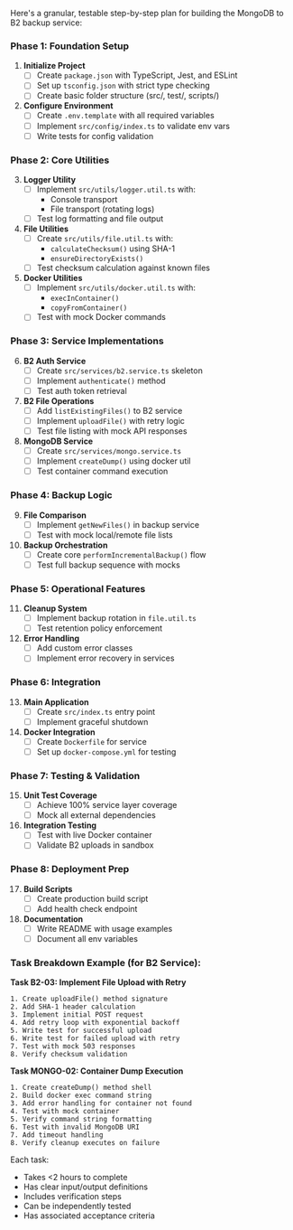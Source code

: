 Here's a granular, testable step-by-step plan for building the MongoDB to B2 backup service:

### Phase 1: Foundation Setup
1. **Initialize Project**
   - [ ] Create `package.json` with TypeScript, Jest, and ESLint
   - [ ] Set up `tsconfig.json` with strict type checking
   - [ ] Create basic folder structure (src/, test/, scripts/)

2. **Configure Environment**
   - [ ] Create `.env.template` with all required variables
   - [ ] Implement `src/config/index.ts` to validate env vars
   - [ ] Write tests for config validation

### Phase 2: Core Utilities
3. **Logger Utility**
   - [ ] Implement `src/utils/logger.util.ts` with:
     - Console transport
     - File transport (rotating logs)
   - [ ] Test log formatting and file output

4. **File Utilities**
   - [ ] Create `src/utils/file.util.ts` with:
     - `calculateChecksum()` using SHA-1
     - `ensureDirectoryExists()`
   - [ ] Test checksum calculation against known files

5. **Docker Utilities**
   - [ ] Implement `src/utils/docker.util.ts` with:
     - `execInContainer()`
     - `copyFromContainer()`
   - [ ] Test with mock Docker commands

### Phase 3: Service Implementations
6. **B2 Auth Service**
   - [ ] Create `src/services/b2.service.ts` skeleton
   - [ ] Implement `authenticate()` method
   - [ ] Test auth token retrieval

7. **B2 File Operations**
   - [ ] Add `listExistingFiles()` to B2 service
   - [ ] Implement `uploadFile()` with retry logic
   - [ ] Test file listing with mock API responses

8. **MongoDB Service**
   - [ ] Create `src/services/mongo.service.ts`
   - [ ] Implement `createDump()` using docker util
   - [ ] Test container command execution

### Phase 4: Backup Logic
9. **File Comparison**
   - [ ] Implement `getNewFiles()` in backup service
   - [ ] Test with mock local/remote file lists

10. **Backup Orchestration**
    - [ ] Create core `performIncrementalBackup()` flow
    - [ ] Test full backup sequence with mocks

### Phase 5: Operational Features
11. **Cleanup System**
    - [ ] Implement backup rotation in `file.util.ts`
    - [ ] Test retention policy enforcement

12. **Error Handling**
    - [ ] Add custom error classes
    - [ ] Implement error recovery in services

### Phase 6: Integration
13. **Main Application**
    - [ ] Create `src/index.ts` entry point
    - [ ] Implement graceful shutdown

14. **Docker Integration**
    - [ ] Create `Dockerfile` for service
    - [ ] Set up `docker-compose.yml` for testing

### Phase 7: Testing & Validation
15. **Unit Test Coverage**
    - [ ] Achieve 100% service layer coverage
    - [ ] Mock all external dependencies

16. **Integration Testing**
    - [ ] Test with live Docker container
    - [ ] Validate B2 uploads in sandbox

### Phase 8: Deployment Prep
17. **Build Scripts**
    - [ ] Create production build script
    - [ ] Add health check endpoint

18. **Documentation**
    - [ ] Write README with usage examples
    - [ ] Document all env variables

### Task Breakdown Example (for B2 Service):

**Task B2-03: Implement File Upload with Retry**
```
1. Create uploadFile() method signature
2. Add SHA-1 header calculation
3. Implement initial POST request
4. Add retry loop with exponential backoff
5. Write test for successful upload
6. Write test for failed upload with retry
7. Test with mock 503 responses
8. Verify checksum validation
```

**Task MONGO-02: Container Dump Execution**
```
1. Create createDump() method shell
2. Build docker exec command string
3. Add error handling for container not found
4. Test with mock container
5. Verify command string formatting
6. Test with invalid MongoDB URI
7. Add timeout handling
8. Verify cleanup executes on failure
```

Each task:
- Takes <2 hours to complete
- Has clear input/output definitions
- Includes verification steps
- Can be independently tested
- Has associated acceptance criteria
